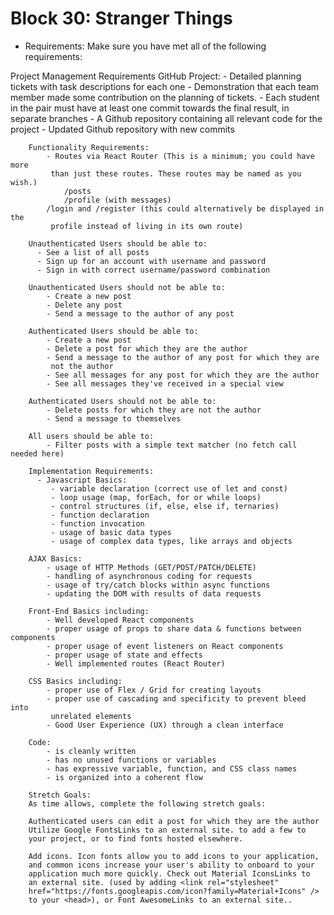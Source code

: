 # Block 30: Stranger Things

- Requirements: 
Make sure you have met all of the following requirements:

Project Management Requirements
    GitHub Project:
        - Detailed planning tickets with task descriptions for each one
        - Demonstration that each team member made some contribution on
          the planning of tickets.
        - Each student in the pair must have at least one commit towards the
         final result, in separate branches
        - A Github repository containing all relevant code for the project
        - Updated Github repository with new commits

        Functionality Requirements:
            - Routes via React Router (This is a minimum; you could have more
             than just these routes. These routes may be named as you wish.)
                /posts
                /profile (with messages)
            /login and /register (this could alternatively be displayed in the
             profile instead of living in its own route)

        Unauthenticated Users should be able to:
          - See a list of all posts
          - Sign up for an account with username and password
          - Sign in with correct username/password combination

        Unauthenticated Users should not be able to:
            - Create a new post
            - Delete any post
            - Send a message to the author of any post

        Authenticated Users should be able to:
            - Create a new post
            - Delete a post for which they are the author
            - Send a message to the author of any post for which they are
             not the author
            - See all messages for any post for which they are the author
            - See all messages they've received in a special view

        Authenticated Users should not be able to:
            - Delete posts for which they are not the author
            - Send a message to themselves

        All users should be able to:
            - Filter posts with a simple text matcher (no fetch call needed here)

        Implementation Requirements:
          - Javascript Basics: 
             - variable declaration (correct use of let and const)
             - loop usage (map, forEach, for or while loops)
             - control structures (if, else, else if, ternaries)
             - function declaration
             - function invocation
             - usage of basic data types
             - usage of complex data types, like arrays and objects

        AJAX Basics:
            - usage of HTTP Methods (GET/POST/PATCH/DELETE)
            - handling of asynchronous coding for requests
            - usage of try/catch blocks within async functions
            - updating the DOM with results of data requests

        Front-End Basics including:
            - Well developed React components
            - proper usage of props to share data & functions between components
            - proper usage of event listeners on React components
            - proper usage of state and effects
            - Well implemented routes (React Router)

        CSS Basics including:
            - proper use of Flex / Grid for creating layouts
            - proper use of cascading and specificity to prevent bleed into
             unrelated elements
            - Good User Experience (UX) through a clean interface
        
        Code:
            - is cleanly written
            - has no unused functions or variables
            - has expressive variable, function, and CSS class names
            - is organized into a coherent flow

        Stretch Goals:
        As time allows, complete the following stretch goals:

        Authenticated users can edit a post for which they are the author
        Utilize Google FontsLinks to an external site. to add a few to
        your project, or to find fonts hosted elsewhere.

        Add icons. Icon fonts allow you to add icons to your application,
        and common icons increase your user's ability to onboard to your
        application much more quickly. Check out Material IconsLinks to
        an external site. (used by adding <link rel="stylesheet"
        href="https://fonts.googleapis.com/icon?family=Material+Icons" />
        to your <head>), or Font AwesomeLinks to an external site..


